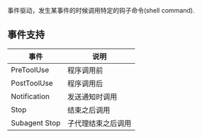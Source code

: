 
事件驱动，发生某事件的时候调用特定的钩子命令(shell command).

## 事件支持

| 事件          | 说明               |
|---------------|--------------------|
| PreToolUse    | 程序调用前         |
| PostToolUse   | 程序调用后         |
| Notification  | 发送通知时调用     |
| Stop          | 结束之后调用       |
| Subagent Stop | 子代理结束之后调用 |








